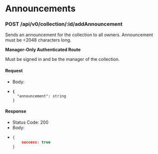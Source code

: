 # Announcements

### POST /api/v0/collection/:id/addAnnouncement

Sends an announcement for the collection to all owners. Announcement must be <2048 characters long.

**Manager-Only Authenticated Route**

Must be signed in and be the manager of the collection.

#### Request

* Body:
* <pre class="language-json"><code class="lang-json"><strong>{
  </strong>  "announcement": string
  }
  </code></pre>

#### Response

* Status Code: 200
* Body:
* ```json
  {
      success: true
  }
  ```

